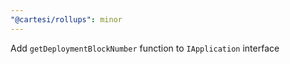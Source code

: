 ```yaml
---
"@cartesi/rollups": minor
---
```


Add `getDeploymentBlockNumber` function to `IApplication` interface
